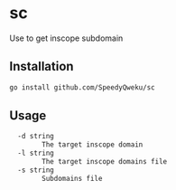 # sc

Use to get inscope subdomain

## Installation

```bash
go install github.com/SpeedyQweku/sc
```

## Usage

```bash
  -d string
    	The target inscope domain
  -l string
    	The target inscope domains file
  -s string
    	Subdomains file
```
